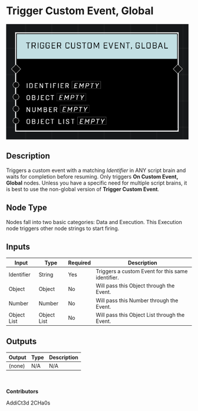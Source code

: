 # Trigger Custom Event, Global
![](../../../.gitbook/assets/trigger-custom-event-global.png)
## Description
Triggers a custom event with a matching *Identifier* in ANY script brain and waits for completion before resuming. Only triggers **On Custom Event, Global** nodes. Unless you have a specific need for multiple script brains, it is best to use the non-global version of **Trigger Custom Event**.

## Node Type
Nodes fall into two basic categories: Data and Execution. This Execution node triggers other node strings to start firing.

## Inputs
| Input | Type | Required | Description |
|------------------|------------------|----------|--------------------------------------------------------------|
| Identifier | String | Yes | Triggers a custom Event for this same identifier. |
| Object | Object | No | Will pass this Object through the Event. |
| Number | Number | No | Will pass this Number through the Event. |
| Object List | Object List | No | Will pass this Object List through the Event. |

## Outputs
| Output | Type | Description |
|------------------|------------------|--------------------------------------------------------------|
| (none) | N/A  | N/A  |

\
\
**Contributors**

AddiCt3d 2CHa0s